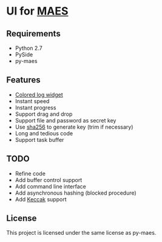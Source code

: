 
UI for [MAES](https://github.com/mad4alcohol/py-maes )
=========================================================

Requirements
------------

* Python 2.7
* PySide
* py-maes


Features
--------

* [Colored log widget](http://syco.mad4a.me/2013/05/13/log-handler-with-qtextbrowser/ )
* Instant speed
* Instant progress
* Support drag and drop
* Support file and password as secret key
* Use [sha256](https://en.wikipedia.org/wiki/SHA-2 ) to generate key (trim if necessary)
* Long and tedious code
* Support task buffer


TODO
----

* Refine code
* Add buffer control support
* Add command line interface
* Add asynchronous hashing (blocked procedure)
* Add [Keccak](http://keccak.noekeon.org/ ) support


License
-------

This project is licensed under the same license as py-maes.


